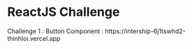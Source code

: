<h1>ReactJS Challenge</h1>
Challenge 1 : Button Component : https://intership-6j1tswhd2-thinhloi.vercel.app
